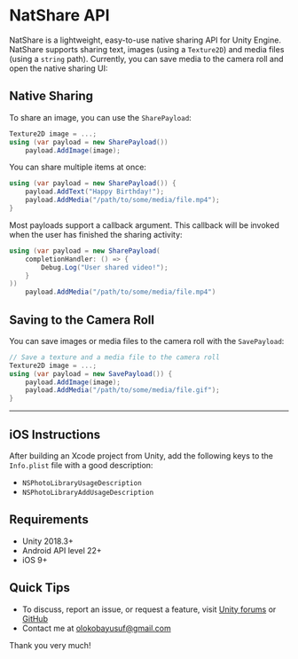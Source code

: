 # NatShare API
NatShare is a lightweight, easy-to-use native sharing API for Unity Engine. NatShare supports sharing text, images (using a `Texture2D`) and media files (using a `string` path). Currently, you can save media to the camera roll and open the native sharing UI:

## Native Sharing
To share an image, you can use the `SharePayload`:
```csharp
Texture2D image = ...;
using (var payload = new SharePayload())
    payload.AddImage(image);
```

You can share multiple items at once:
```csharp
using (var payload = new SharePayload()) {
    payload.AddText("Happy Birthday!");
    payload.AddMedia("/path/to/some/media/file.mp4");
}
```

Most payloads support a callback argument. This callback will be invoked when the user has finished the sharing activity:
```csharp
using (var payload = new SharePayload(
    completionHandler: () => {
        Debug.Log("User shared video!");
    }
))
    payload.AddMedia("/path/to/some/media/file.mp4")
```

## Saving to the Camera Roll
You can save images or media files to the camera roll with the `SavePayload`:
```csharp
// Save a texture and a media file to the camera roll
Texture2D image = ...;
using (var payload = new SavePayload()) {
    payload.AddImage(image);
    payload.AddMedia("/path/to/some/media/file.gif");
}
```

___

## iOS Instructions
After building an Xcode project from Unity, add the following keys to the `Info.plist` file with a good description:
- `NSPhotoLibraryUsageDescription`
- `NSPhotoLibraryAddUsageDescription`

## Requirements
- Unity 2018.3+
- Android API level 22+
- iOS 9+


## Quick Tips
- To discuss, report an issue, or request a feature, visit [Unity forums](https://forum.unity.com/threads/natshare-free-sharing-api.527074/) or [GitHub](https://github.com/olokobayusuf/NatShare-API)
- Contact me at [olokobayusuf@gmail.com](mailto:olokobayusuf@gmail.com)

Thank you very much!